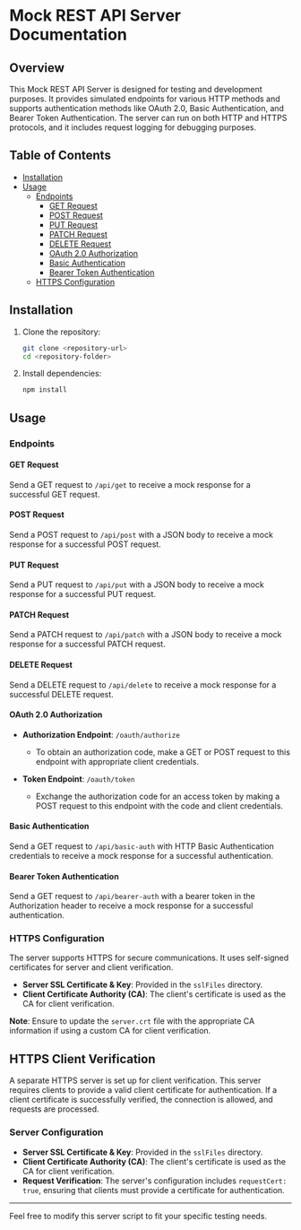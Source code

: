 # Mock REST API Server Documentation

## Overview

This Mock REST API Server is designed for testing and development purposes. It provides simulated endpoints for various HTTP methods and supports authentication methods like OAuth 2.0, Basic Authentication, and Bearer Token Authentication. The server can run on both HTTP and HTTPS protocols, and it includes request logging for debugging purposes.

## Table of Contents

- [Installation](#installation)
- [Usage](#usage)
  - [Endpoints](#endpoints)
    - [GET Request](#get-request)
    - [POST Request](#post-request)
    - [PUT Request](#put-request)
    - [PATCH Request](#patch-request)
    - [DELETE Request](#delete-request)
    - [OAuth 2.0 Authorization](#oauth-20-authorization)
    - [Basic Authentication](#basic-authentication)
    - [Bearer Token Authentication](#bearer-token-authentication)
  - [HTTPS Configuration](#https-configuration)

## Installation

1. Clone the repository:

   ```bash
   git clone <repository-url>
   cd <repository-folder>
   ```

2. Install dependencies:

   ```bash
   npm install
   ```

## Usage

### Endpoints

#### GET Request

Send a GET request to `/api/get` to receive a mock response for a successful GET request.

#### POST Request

Send a POST request to `/api/post` with a JSON body to receive a mock response for a successful POST request.

#### PUT Request

Send a PUT request to `/api/put` with a JSON body to receive a mock response for a successful PUT request.

#### PATCH Request

Send a PATCH request to `/api/patch` with a JSON body to receive a mock response for a successful PATCH request.

#### DELETE Request

Send a DELETE request to `/api/delete` to receive a mock response for a successful DELETE request.

#### OAuth 2.0 Authorization

- **Authorization Endpoint**: `/oauth/authorize`
  - To obtain an authorization code, make a GET or POST request to this endpoint with appropriate client credentials.
  
- **Token Endpoint**: `/oauth/token`
  - Exchange the authorization code for an access token by making a POST request to this endpoint with the code and client credentials.

#### Basic Authentication

Send a GET request to `/api/basic-auth` with HTTP Basic Authentication credentials to receive a mock response for a successful authentication.

#### Bearer Token Authentication

Send a GET request to `/api/bearer-auth` with a bearer token in the Authorization header to receive a mock response for a successful authentication.

### HTTPS Configuration

The server supports HTTPS for secure communications. It uses self-signed certificates for server and client verification.

- **Server SSL Certificate & Key**: Provided in the `sslFiles` directory.
- **Client Certificate Authority (CA)**: The client's certificate is used as the CA for client verification.

**Note**: Ensure to update the `server.crt` file with the appropriate CA information if using a custom CA for client verification.

## HTTPS Client Verification

A separate HTTPS server is set up for client verification. This server requires clients to provide a valid client certificate for authentication. If a client certificate is successfully verified, the connection is allowed, and requests are processed.

### Server Configuration

- **Server SSL Certificate & Key**: Provided in the `sslFiles` directory.
- **Client Certificate Authority (CA)**: The client's certificate is used as the CA for client verification.
- **Request Verification**: The server's configuration includes `requestCert: true`, ensuring that clients must provide a certificate for authentication.

---

Feel free to modify this server script to fit your specific testing needs. 
